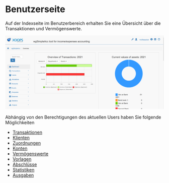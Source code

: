 # Benutzerseite

Auf der Indexseite im Benutzerbereich erhalten Sie eine Übersicht über die Transaktionen und Vermögenswerte.

![Benutzerseite](../../.gitbook/assets/de/dashboard.png)

Abhängig von den Berechtigungen des aktuellen Users haben Sie folgende Möglichkeiten

* [Transaktionen](transactions.md)
* [Klienten](clients.md)
* [Zuordnungen](allocations.md)
* [Konten](accounts.md)
* [Vermögenswerte](assets.md)
* [Vorlagen](templates.md)
* [Abschlüsse](balances.md)
* [Statistiken](statistics.md)
* [Ausgaben](outputs.md)

